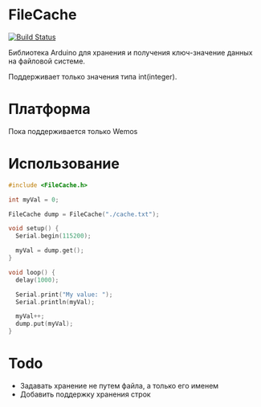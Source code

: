 # FileCache

[![Build Status](https://travis-ci.org/akarduino/FileCache.svg?branch=master)](https://travis-ci.org/akarduino/FileCache)

Библиотека Arduino для хранения и получения ключ-значение данных на файловой системе.

Поддерживает только значения типа int(integer).

# Платформа

Пока поддерживается только Wemos

# Использование
```c++
#include <FileCache.h>

int myVal = 0;

FileCache dump = FileCache("./cache.txt");

void setup() {
  Serial.begin(115200);

  myVal = dump.get();
}

void loop() {
  delay(1000);

  Serial.print("My value: ");
  Serial.println(myVal);

  myVal++;
  dump.put(myVal);
}
```
# Todo
- Задавать хранение не путем файла, а только его именем
- Добавить поддержку хранения строк

